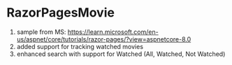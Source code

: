 # RazorPagesMovie
1. sample from MS: https://learn.microsoft.com/en-us/aspnet/core/tutorials/razor-pages/?view=aspnetcore-8.0
2. added support for tracking watched movies
3. enhanced search with support for Watched (All, Watched, Not Watched)
